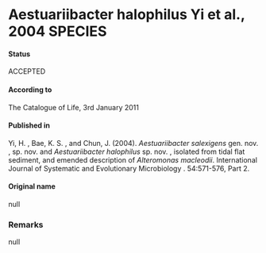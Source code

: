 # Aestuariibacter halophilus Yi et al., 2004 SPECIES

#### Status
ACCEPTED

#### According to
The Catalogue of Life, 3rd January 2011

#### Published in
Yi, H. , Bae, K. S. , and Chun, J. (2004). <i>Aestuariibacter salexigens</i> gen. nov. , sp. nov. and <i>Aestuariibacter halophilus</i> sp. nov. , isolated from tidal flat sediment, and emended description of <i>Alteromonas macleodii</i>. International Journal of Systematic and Evolutionary Microbiology . 54:571-576, Part 2.

#### Original name
null

### Remarks
null